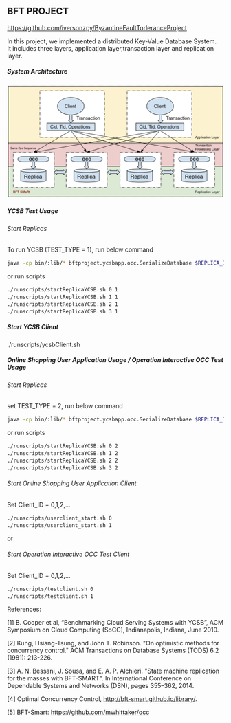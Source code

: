 ## BFT PROJECT
https://github.com/iversonzpy/ByzantineFaultTorleranceProject


In this project, we implemented a distributed Key-Value Database System.  
It includes three layers, application layer,transaction layer and replication layer.

##### System Architecture

![ImageOfStruture](https://raw.githubusercontent.com/iversonzpy/ByzantineFaultTorleranceProject/master/images/Structure.png)


##### YCSB Test Usage

###### Start Replicas

To run YCSB (TEST_TYPE = 1), run below command
```bash
java -cp bin/:lib/* bftproject.ycsbapp.occ.SerializeDatabase $REPLICA_INDEX $TEST_TYPE

```
or run scripts
```bash
./runscripts/startReplicaYCSB.sh 0 1
./runscripts/startReplicaYCSB.sh 1 1
./runscripts/startReplicaYCSB.sh 2 1
./runscripts/startReplicaYCSB.sh 3 1
```

##### Start YCSB Client

./runscripts/ycsbClient.sh


##### Online Shopping User Application Usage / Operation Interactive OCC Test Usage

###### Start Replicas

set TEST_TYPE = 2, run below command
```bash
java -cp bin/:lib/* bftproject.ycsbapp.occ.SerializeDatabase $REPLICA_INDEX $TEST_TYPE

```
or run scripts
```bash
./runscripts/startReplicaYCSB.sh 0 2
./runscripts/startReplicaYCSB.sh 1 2
./runscripts/startReplicaYCSB.sh 2 2
./runscripts/startReplicaYCSB.sh 3 2
```
###### Start Online Shopping User Application Client 
Set Client_ID = 0,1,2,...
```bash
./runscripts/userclient_start.sh 0
./runscripts/userclient_start.sh 1
```
or 
###### Start Operation Interactive OCC Test Client
Set Client_ID = 0,1,2,...
```bash
./runscripts/testclient.sh 0
./runscripts/testclient.sh 1
```

References: 

[1] B. Cooper et al, “Benchmarking Cloud Serving Systems with YCSB”, ACM Symposium on Cloud Computing (SoCC), Indianapolis, Indiana, June 2010.

[2] Kung, Hsiang-Tsung, and John T. Robinson. "On optimistic methods for concurrency control." ACM Transactions on Database Systems (TODS) 6.2 (1981): 213-226.

[3] A. N. Bessani, J. Sousa, and E. A. P. Alchieri. "State machine replication for the masses with BFT-SMART". In International Conference on Dependable Systems and Networks (DSN), pages 355–362, 2014.

[4] Optimal Concurrency Control, http://bft-smart.github.io/library/.

[5] BFT-Smart: https://github.com/mwhittaker/occ

